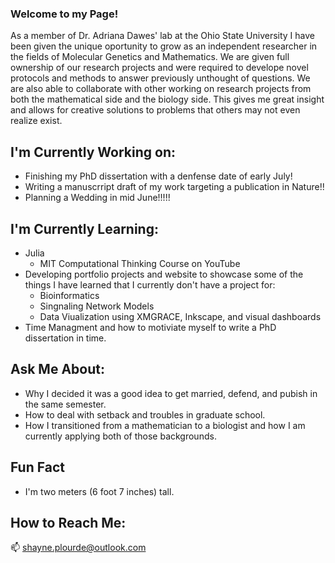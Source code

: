 ### Welcome to my Page!

As a member of Dr. Adriana Dawes' lab at the Ohio State University I have been given the unique oportunity to grow as an independent researcher in the fields of Molecular Genetics and Mathematics. We are given full ownership of our research projects and were required to develope novel protocols and methods to answer previously unthought of questions. We are also able to collaborate with other working on research projects from both the mathematical side and the biology side. This gives me great insight and allows for creative solutions to problems that others may not even realize exist.

## I'm Currently Working on:
 
 - Finishing my PhD dissertation with a denfense date of early July!
 - Writing a manuscrript draft of my work targeting a publication in Nature!!
 - Planning a Wedding in mid June!!!!!
 
## I'm Currently Learning:

 - Julia
   - MIT Computational Thinking Course on YouTube
 - Developing portfolio projects and website to showcase some of the things I have learned that I currently don't have a project for:
   - Bioinformatics
   - Singnaling Network Models
   - Data Viualization using XMGRACE, Inkscape, and visual dashboards
 - Time Managment and how to motiviate myself to write a PhD dissertation in time.

## Ask Me About:

 - Why I decided it was a good idea to get married, defend, and pubish in the same semester.
 - How to deal with setback and troubles in graduate school.
 - How I transitioned from a mathematician to a biologist and how I am currently applying both of those backgrounds.
 
 ## Fun Fact
 - I'm two meters (6 foot 7 inches) tall.
 
 ## How to Reach Me:
 📫 shayne.plourde@outlook.com

<!--
**Shayne-Falco/Shayne-Falco** is a ✨ _special_ ✨ repository because its `README.md` (this file) appears on your GitHub profile.

Here are some ideas to get you started:

- 🔭 I’m currently working on ...
- 🌱 I’m currently learning ...
- 👯 I’m looking to collaborate on ...
- 🤔 I’m looking for help with ...
- 💬 Ask me about ...
- 📫 How to reach me: ...
- 😄 Pronouns: ...
- ⚡ Fun fact: ...
-->
